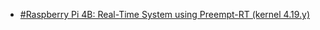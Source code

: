 



- [#Raspberry Pi 4B: Real-Time System using Preempt-RT (kernel 4.19.y)](https://lemariva.com/blog/2019/09/raspberry-pi-4b-preempt-rt-kernel-419y-performance-test)


